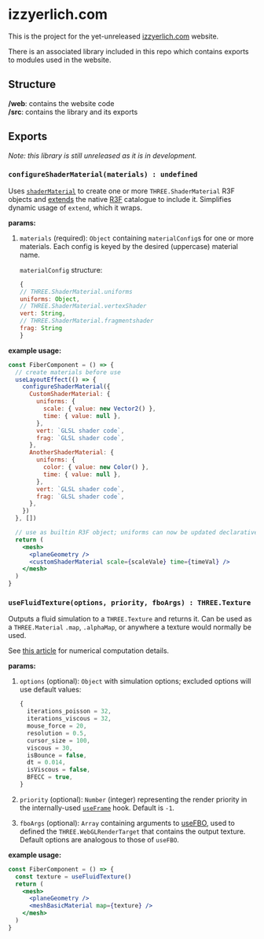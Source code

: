 # izzyerlich.com

This is the project for the yet-unreleased [izzyerlich.com](https://izzyerlich.com) website.

There is an associated library included in this repo which contains exports to modules used in the website.

## Structure

**/web**: contains the website code<br/>
**/src**: contains the library and its exports

## Exports

_Note: this library is still unreleased as it is in development._

### **`configureShaderMaterial(materials) : undefined`**<br/>

Uses [`shaderMaterial`](https://drei.docs.pmnd.rs/shaders/shader-material#shadermaterial) to create one or more `THREE.ShaderMaterial` R3F objects and [extends](https://r3f.docs.pmnd.rs/api/additional-exports) the native [R3F](https://r3f.docs.pmnd.rs/api/objects) catalogue to include it. Simplifies dynamic usage of `extend`, which it wraps. <br/>

**params:**<br/>

1. `materials` (required): `Object` containing `materialConfig`s for one or more materials. Each config is keyed by the desired (uppercase) material name.

   `materialConfig` structure:

   ```js
   {
   // THREE.ShaderMaterial.uniforms
   uniforms: Object,
   // THREE.ShaderMaterial.vertexShader
   vert: String,
   // THREE.ShaderMaterial.fragmentshader
   frag: String
   }
   ```

**example usage:**<br/>

```jsx
const FiberComponent = () => {
  // create materials before use
  useLayoutEffect(() => {
    configureShaderMaterial({
      CustomShaderMaterial: {
        uniforms: {
          scale: { value: new Vector2() },
          time: { value: null },
        },
        vert: `GLSL shader code`,
        frag: `GLSL shader code`,
      },
      AnotherShaderMaterial: {
        uniforms: {
          color: { value: new Color() },
          time: { value: null },
        },
        vert: `GLSL shader code`,
        frag: `GLSL shader code`,
      },
    })
  }, [])

  // use as builtin R3F object; uniforms can now be updated declaratively
  return (
    <mesh>
      <planeGeometry />
      <customShaderMaterial scale={scaleVale} time={timeVal} />
    </mesh>
  )
}
```

### **`useFluidTexture(options, priority, fboArgs) : THREE.Texture`**<br/>

Outputs a fluid simulation to a `THREE.Texture` and returns it. Can be used as a `THREE.Material` `.map`, `.alphaMap`, or anywhere a texture would normally be used.

See [this article](https://developer.nvidia.com/gpugems/gpugems/part-vi-beyond-triangles/chapter-38-fast-fluid-dynamics-simulation-gpu]) for numerical computation details.

**params:**<br/>

1. `options` (optional): `Object` with simulation options; excluded options will use default values:
   ```js
   {
     iterations_poisson = 32,
     iterations_viscous = 32,
     mouse_force = 20,
     resolution = 0.5,
     cursor_size = 100,
     viscous = 30,
     isBounce = false,
     dt = 0.014,
     isViscous = false,
     BFECC = true,
   }
   ```
2. `priority` (optional): `Number` (integer) representing the render priority in the internally-used [`useFrame`](https://r3f.docs.pmnd.rs/api/hooks#taking-over-the-render-loop) hook. Default is `-1`.

3. `fboArgs` (optional): `Array` containing arguments to [useFBO](https://drei.docs.pmnd.rs/misc/fbo-use-fbo#fbo-/-usefbo), used to defined the `THREE.WebGLRenderTarget` that contains the output texture. Default options are analogous to those of `useFBO`.

**example usage:**<br/>

```jsx
const FiberComponent = () => {
  const texture = useFluidTexture()
  return (
    <mesh>
      <planeGeometry />
      <meshBasicMaterial map={texture} />
    </mesh>
  )
}
```
